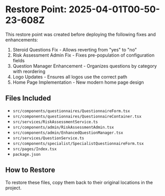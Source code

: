 # Restore Point: 2025-04-01T00-50-23-608Z

This restore point was created before deploying the following fixes and enhancements:

1. Steroid Questions Fix - Allows reverting from "yes" to "no"
2. Risk Assessment Admin Fix - Fixes pre-population of configuration fields
3. Question Manager Enhancement - Organizes questions by category with reordering
4. Logo Updates - Ensures all logos use the correct path
5. Home Page Implementation - New modern home page design

## Files Included

- `src/components/questionnaires/QuestionnaireForm.tsx`
- `src/components/questionnaires/QuestionnaireContainer.tsx`
- `src/services/RiskAssessmentService.ts`
- `src/components/admin/RiskAssessmentAdmin.tsx`
- `src/components/admin/EnhancedQuestionManager.tsx`
- `src/services/QuestionService.ts`
- `src/components/specialist/SpecialistQuestionnaireForm.tsx`
- `src/pages/Index.tsx`
- `package.json`

## How to Restore

To restore these files, copy them back to their original locations in the project.
